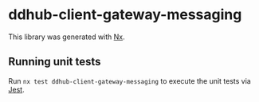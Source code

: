 # ddhub-client-gateway-messaging

This library was generated with [Nx](https://nx.dev).

## Running unit tests

Run `nx test ddhub-client-gateway-messaging` to execute the unit tests via [Jest](https://jestjs.io).
